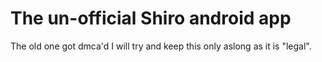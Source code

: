 # The un-official Shiro android app 

The old one got dmca'd I will try and keep this only aslong as it is "legal".
